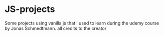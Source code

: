 # JS-projects
Some projects using vanilla js that i used to learn during the udemy course by Jonas Schmedtmann. all credits to the creator
